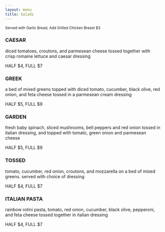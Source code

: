 ```yaml
---
layout: menu
title: Salads
---
```


<section class="menu-content">
    <!-- SALADS -->
    <small>Served with Garlic Bread, Add Grilled Chicken Breast $3</small>
    <div class="menu-item">
      <h3>CAESAR</h3>
      <p>diced tomatoes, croutons, and parmesean cheese tossed together with crisp romaine lettuce and caesar dressing</p>
      <span class="price">HALF $4, FULL $7</span>
    </div>
    <div class="menu-item">
      <h3>GREEK</h3>
      <p>a bed of mixed greens topped with diced tomato, cucumber, black olive, red onion, and feta cheese tossed in a parmesean cream dressing</p>
      <span class="price">HALF $5, FULL $9</span>
    </div>
    <div class="menu-item">
      <h3>GARDEN</h3>
      <p>fresh baby spinach, sliced mushrooms, bell peppers and red onion tossed in italian dressing, and topped with tomato, green onion and parmesean cheese</p>
      <span class="price">HALF $5, FULL $9</span>
    </div>
    <div class="menu-item">
      <h3>TOSSED</h3>
      <p>tomato, cucumber, red onion, croutons, and mozzarella on a bed of mixed greens. served with choice of dressing</p>
      <span class="price">HALF $4, FULL $7</span>
    </div>
    <div class="menu-item">
      <h3>ITALIAN PASTA</h3>
      <p>rainbow rotini pasta, tomato, red onion, cucumber, black olive, pepperoni, and feta cheese tossed together in italian dressing</p>
      <span class="price">HALF $4, FULL $7</span>
    </div>
  </section>